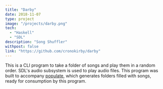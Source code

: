 ```yaml
---
title: "Darby"
date: 2018-11-07
type: project
image: "/projects/darby.png"
tech:
  - "Haskell"
  - "SDL"
description: "Song Shuffler"
withpost: false
link: "https://github.com/cronokirby/darby"
---
```

This is a CLI program to take a folder of songs and play them in a random order.
SDL's audio subsystem is used to play audio files. This program was built to accompany
[populate](https://github.com/cronokirby/populate), which generates folders filled with songs,
ready for consumption by this program.
<!--more-->
